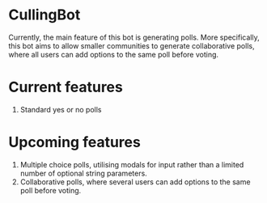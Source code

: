 # CullingBot

Currently, the main feature of this bot is generating polls. More specifically, this bot aims to allow smaller communities to generate collaborative polls, where all users can add options to the same poll before voting.

# Current features
1. Standard yes or no polls

# Upcoming features
1. Multiple choice polls, utilising modals for input rather than a limited number of optional string parameters.
2. Collaborative polls, where several users can add options to the same poll before voting.
